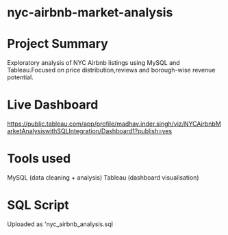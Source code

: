 # nyc-airbnb-market-analysis
# Project Summary
Exploratory analysis of NYC Airbnb listings using MySQL and Tableau.Focused on price distribution,reviews and borough-wise revenue potential.
# Live Dashboard
https://public.tableau.com/app/profile/madhav.inder.singh/viz/NYCAirbnbMarketAnalysiswithSQLIntegration/Dashboard1?publish=yes

# Tools used
MySQL (data cleaning + analysis)
Tableau (dashboard visualisation)
# SQL Script
Uploaded as 'nyc_airbnb_analysis.sql
